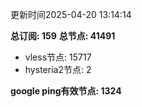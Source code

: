 更新时间2025-04-20 13:14:14

**总订阅: 159**
**总节点: 41491**
- vless节点: 15717
- hysteria2节点: 2

**google ping有效节点: 1324**
